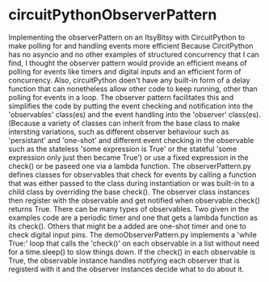 # circuitPythonObserverPattern
Implementing the observerPattern on an ItsyBitsy with CircuitPython to make polling for and handling events more efficient
Because CircitPython has no asyncio and no other examples of structured concurrency that I can find, I thought the observer pattern would provide an efficient means of polling for events like timers and digital inputs and an efficient form of concurrency.
Also, circuitPython doen't have any built-in form of a delay function that can nonetheless allow other code to keep running, other than polling for events in a loop. The observer pattern facilitates this and simplifies the code by putting the event checking and notification into the 'observables' class(es) and the event handling into the 'observer' class(es).  (Because a variety of classes can inherit from the base class to make intersting variations, such as different observer behaviour such as 'persistant' and 'one-shot' and different event checking in the observable such as the stateless 'some expression is True' or the stateful 'some expression only just then became True') or use a fixed expression in the check() or be paseed one via a lambda function.
The observerPattern.py defines classes for observables that check for events by calling a function that was either passed to the class during instantiation or was built-in to a child class by overriding the base check().  The observer class instances then register with the observable and get notified when observable.check() returns True.
There can be many types of observables. Two given in the examples code are a periodic  timer and one that gets a lambda function as its check(). Others that might be a added are one-shot timer and one to check digital input pins.
The demoObserverPattern.py implements a 'while True:' loop that calls the 'check()' on each observable in a list without need for a time.sleep() to slow things down. If the check() in each observable is True, the observable instance handles notifying each observer that is registerd with it and the observer instances decide what to do about it.

